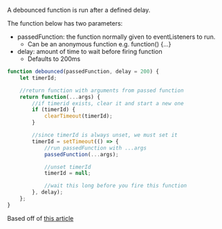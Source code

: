 A debounced function is run after a defined delay.

The function below has two parameters:

-   passedFunction: the function normally given to eventListeners to run.
    -   Can be an anonymous function e.g. function() {...}
-   delay: amount of time to wait before firing function
    -   Defaults to 200ms

```js
function debounced(passedFunction, delay = 200) {
	let timerId;

	//return function with arguments from passed function
	return function(...args) {
		//if timerid exists, clear it and start a new one
		if (timerId) {
			clearTimeout(timerId);
		}

		//since timerId is always unset, we must set it
		timerId = setTimeout(() => {
			//run passedFunction with ...args
			passedFunction(...args);

			//unset timerId
			timerId = null;

			//wait this long before you fire this function
		}, delay);
	};
}
```

Based off of [this article](https://codeburst.io/throttling-and-debouncing-in-javascript-646d076d0a44)
